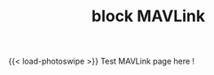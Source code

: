 ﻿---
linktitle: block MAVLink
title: block MAVLink
summary: block MAVLink for Simulink
weight: 10

tags:
    - rapid prototyping
    - model based design (MBD)
    - matlab
    - simulink
    - UAV
    - UxV
    - MAVLink
    - block


#aliases = ["project/inverted_pendulum_flywheels/"]

draft: true  # Is this a draft? true/false
toc: true  # Show table of contents? true/false
type: docs  # Do not modify.

#date = 2018-09-09T00:00:00
#lastmod = 2018-09-09T00:00:00

# math: true

# date = 2018-09-09T00:00:00
# lastmod = 2018-09-09T00:00:00

# GitRepo = "hugo"

sitemap:
    priority: 1

# Add menu entry to sidebar.
# parent = "inverted_pendulum_flywheels"
menu:
    uxv:
        parent: uxv-toolbox
        name: blocks        
        weight: 2
    uxv:
        parent: blocks
        name: MAVLink
        identifier: mavlink
        weight: 10 

---

<!-- Enable Photo Swipe + gallery features -->
{{< load-photoswipe >}}
Test MAVLink page here !
